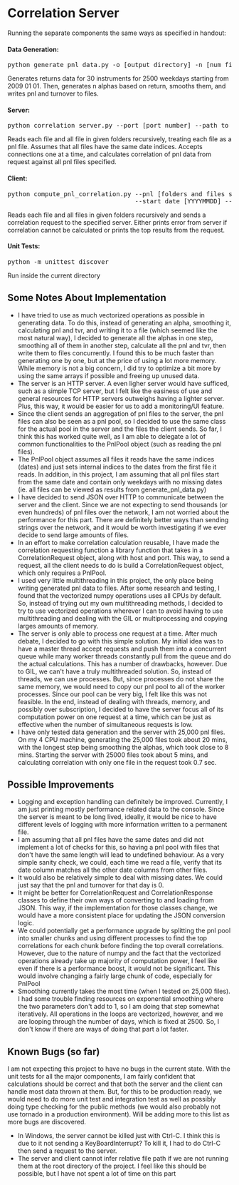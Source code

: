 # Correlation Server

Running the separate components the same ways as specified in handout:
#### Data Generation:
<pre>
python generate_pnl_data.py -o [output directory] -n [num files] -f
</pre>
Generates returns data for 30 instruments for 2500 weekdays starting from 2009 01 01.
Then, generates n alphas based on return, smooths them, and writes pnl and turnover to files.

#### Server:
<pre>
python correlation_server.py --port [port number] --path_to_pnls [folders and files separated by space]
</pre>

Reads each file and all file in given folders recursively, treating each file as a pnl file.
Assumes that all files have the same date indices. Accepts connections one at a time, and calculates
correlation of pnl data from request against all pnl files specified.

#### Client:
<pre>
python compute_pnl_correlation.py --pnl [folders and files separated by space] --server [host:port]
                                  --start_date [YYYYMMDD] --end_date [YYYYMMDD] --top [num top correlations]
</pre>
Reads each file and all files in given folders recursively and sends a correlation request 
to the specified server. Either prints error from server if correlation cannot be calculated or prints
the top results from the request.

#### Unit Tests:
<pre>
python -m unittest discover
</pre>
Run inside the current directory


## Some Notes About Implementation
- I have tried to use as much vectorized operations as possible in generating data. To do this, instead
  of generating an alpha, smoothing it, calculating pnl and tvr, and writing it to a file (which seemed
  like the most natural way), I decided to generate all the alphas in one step, smoothing all of them in
  another step, calculate all the pnl and tvr, then write them to files concurrently. I found this to be
  much faster than generating one by one, but at the price of using a lot more memory. While memory is not
  a big concern, I did try to optimize a bit more by using the same arrays if possible and freeing up unused
  data.
- The server is an HTTP server. A even ligher server would have sufficed, such as a simple TCP server, 
  but I felt like the easiness of use and general resources for HTTP servers outweighs having a lighter server.
  Plus, this way, it would be easier for us to add a monitoring/UI feature.
- Since the client sends an aggregation of pnl files to the server, the pnl files can also be seen as a
  pnl pool, so I decided to use the same class for the actual pool in the server and the files the client sends.
  So far, I think this has worked quite well, as I am able to delegate a lot of common functionalities to the
  PnlPool object (such as reading the pnl files).
- The PnlPool object assumes all files it reads have the same indices (dates) and just sets internal indices
  to the dates from the first file it reads. In addition, in this project, I am assuming that all pnl files
  start from the same date and contain only weekdays with no missing dates (ie. all files can be viewed as
  results from generate_pnl_data.py)
- I have decided to send JSON over HTTP to communicate between the server and the client. Since we are not
  expecting to send thousands (or even hundreds) of pnl files over the network, I am not worried about
  the performance for this part. There are definitely better ways than sending strings over the network,
  and it would be worth investigating if we ever decide to send large amounts of files.
- In an effort to make correlation calculation reusable, I have made the correlation requesting function
  a library function that takes in a CorrelationRequest object, along with host and port. This way, to send
  a request, all the client needs to do is build a CorrelationRequest object, which only requires a PnlPool.
- I used very little multithreading in this project, the only place being writing generated pnl data to files.
  After some research and testing, I found that the vectorized numpy operations uses all CPUs by default.
  So, instead of trying out my own multithreading methods, I decided to try to use vectorized operations
  wherever I can to avoid having to use multithreading and dealing with the GIL or multiprocessing and copying
  larges amounts of memory.
- The server is only able to process one request at a time. After much debate, I decided to go with this simple
  solution. My initial idea was to have a master thread accept requests and push them into a concurrent queue
  while many worker threads constantly pull from the queue and do the actual calculations. This has a number of
  drawbacks, however. Due to GIL, we can't have a truly multithreaded solution. So, instead of threads, we can
  use processes. But, since processes do not share the same memory, we would need to copy our pnl pool to all
  of the worker processes. Since our pool can be very big, I felt like this was not feasible. In the end,
  instead of dealing with threads, memory, and possibly over subscription, I decided to have the server focus
  all of its computation power on one request at a time, which can be just as effective when the number of
  simultaneous requests is low.
- I have only tested data generation and the server with 25,000 pnl files. On my 4 CPU machine, generating 
  the 25,000 files took about 20 mins, with the longest step being smoothing the alphas, which took close
  to 8 mins. Starting the server with 25000 files took about 5 mins, and calculating correlation with only
  one file in the request took 0.7 sec.


## Possible Improvements
- Logging and exception handling can definitely be improved. Currently, I am just printing mostly performance
  related data to the console. Since the server is meant to be long lived, ideally, it would be nice to have
  different levels of logging with more information written to a permanent file.
- I am assuming that all pnl files have the same dates and did not implement a lot of checks for this, so having
  a pnl pool with files that don't have the same length will lead to undefined behaviour. As a very simple
  sanity check, we could, each time we read a file, verify that its date column matches all the other date
  columns from other files.
- It would also be relatively simple to deal with missing dates. We could just say that the pnl and turnover
  for that day is 0.
- It might be better for CorrelationRequest and CorrelationResponse classes to define their own ways of
  converting to and loading from JSON. This way, if the implementation for those classes change, we would have
  a more consistent place for updating the JSON conversion logic.
- We could potentially get a performance upgrade by splitting the pnl pool into smaller chunks and using
  different processes to find the top correlations for each chunk before finding the top overall correlations.
  However, due to the nature of numpy and the fact that the vectorized operations already take up majority of
  computation power, I feel like even if there is a performance boost, it would not be significant. This would
  involve changing a fairly large chunk of code, especially for PnlPool
- Smoothing currently takes the most time (when I tested on 25,000 files). I had some trouble finding resources
  on exponential smoothing where the two parameters don't add to 1, so I am doing that step somewhat iteratively.
  All operations in the loops are vectorized, however, and we are looping through the number of days, which is
  fixed at 2500. So, I don't know if there are ways of doing that part a lot faster.

## Known Bugs (so far)
I am not expecting this project to have no bugs in the current state. With the unit tests for all the major
components, I am fairly confident that calculations should be correct and that both the server and the client
can handle most data thrown at them. But, for this to be production ready, we would need to do more unit test
and integration test as well as possibly doing type checking for the public methods (we would also probably
not use tornado in a production environment). Will be adding more to this list as more bugs are discovered.
- In Windows, the server cannot be killed just with Ctrl-C. I think this is due to it not sending a
  KeyBoardInterrupt? To kill it, I had to do Ctrl-C then send a request to the server.
- The server and client cannot infer relative file path if we are not running them at the root directory of
  the project. I feel like this should be possible, but I have not spent a lot of time on this part